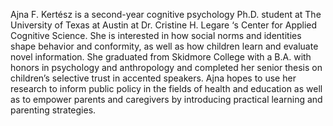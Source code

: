 Ajna F. Kertész is a second-year cognitive psychology Ph.D. student at The University of Texas at Austin at Dr. Cristine H. Legare ‘s Center for Applied Cognitive Science. She is interested in how social norms and identities shape behavior and conformity, as well as how children learn and evaluate novel information. She graduated from Skidmore College with a B.A. with honors in psychology and anthropology and completed her senior thesis on children’s selective trust in accented speakers. Ajna hopes to use her research to inform public policy in the fields of health and education as well as to empower parents and caregivers by introducing practical learning and parenting strategies.

